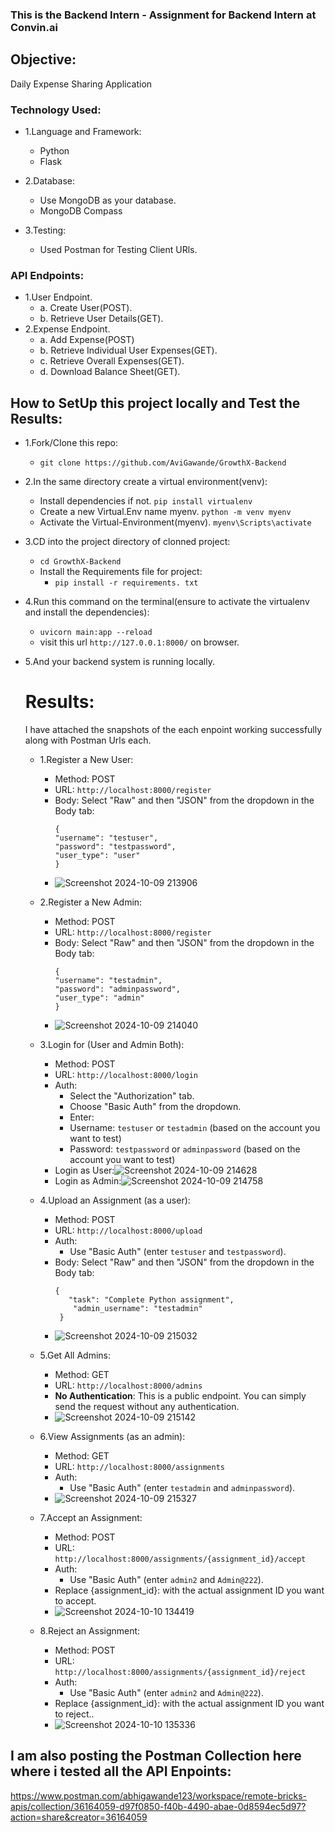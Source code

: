 ### This is the Backend Intern - Assignment for Backend Intern at Convin.ai

## Objective:
Daily Expense Sharing Application

### Technology Used:
- 1.Language and Framework:
   - Python
   - Flask

- 2.Database:
   - Use MongoDB as your database.
   - MongoDB Compass

- 3.Testing:
   - Used Postman for Testing Client URls.

### API Endpoints:
   - 1.User Endpoint.
      - a. Create User(POST).
      - b. Retrieve User Details(GET).
   - 2.Expense Endpoint.
      - a. Add Expense(POST)
      - b. Retrieve Individual User Expenses(GET).
      - c. Retrieve Overall Expenses(GET).
      - d. Download Balance Sheet(GET).
 
## How to SetUp this project locally and Test the Results:

- 1.Fork/Clone this repo:
   - `git clone https://github.com/AviGawande/GrowthX-Backend`
- 2.In the same directory create a virtual environment(venv):
   - Install dependencies if not. `pip install virtualenv`
   - Create a new Virtual.Env name myenv. `python -m venv myenv`
   - Activate the Virtual-Environment(myenv). `myenv\Scripts\activate`
- 3.CD into the project directory of clonned project:
   - `cd GrowthX-Backend`
   - Install the Requirements file for project:
      - `pip install -r requirements. txt `
- 4.Run this command on the terminal(ensure to activate the virtualenv and install the dependencies):
   - `uvicorn main:app --reload`
   - visit this url `http://127.0.0.1:8000/` on browser.
- 5.And your backend system is running locally.


  # Results:
  I have attached the snapshots of the each enpoint working successfully along with Postman Urls each.

  - 1.Register a New User:
     - Method: POST
     - URL: `http://localhost:8000/register`
     - Body: Select "Raw" and then "JSON" from the dropdown in the Body tab:
       ```
       {
       "username": "testuser",
       "password": "testpassword",
       "user_type": "user"
       }
       ```
     - ![Screenshot 2024-10-09 213906](https://github.com/user-attachments/assets/e76c5bb0-6b36-4521-b459-0c228ce042e9)
   
   - 2.Register a New Admin:
     - Method: POST
     - URL: `http://localhost:8000/register`
     - Body: Select "Raw" and then "JSON" from the dropdown in the Body tab:
       ```
       {
       "username": "testadmin",
       "password": "adminpassword",
       "user_type": "admin"
       }
       ```
     - ![Screenshot 2024-10-09 214040](https://github.com/user-attachments/assets/dab0b114-344b-4f82-aaf2-14abf1a51e45)
    
   - 3.Login for (User and Admin Both):
     - Method: POST
     - URL: `http://localhost:8000/login`
     - Auth:
         - Select the "Authorization" tab.
         - Choose "Basic Auth" from the dropdown.
         - Enter:
         - Username: `testuser` or `testadmin` (based on the account you want to test)
         - Password: `testpassword` or `adminpassword` (based on the account you want to test)
     - Login as User:![Screenshot 2024-10-09 214628](https://github.com/user-attachments/assets/d559eb64-74df-4b60-807c-f01de1b82a0b)
     - Login as Admin:![Screenshot 2024-10-09 214758](https://github.com/user-attachments/assets/7ca6779e-0557-483e-a2f2-037df10bc2ca)
 
   - 4.Upload an Assignment (as a user):
     - Method: POST
     - URL: `http://localhost:8000/upload`
     - Auth:
         - Use "Basic Auth" (enter `testuser` and `testpassword`).
     - Body: Select "Raw" and then "JSON" from the dropdown in the Body tab:
       ```
       {
          "task": "Complete Python assignment",
           "admin_username": "testadmin"
        }
       ```
     - ![Screenshot 2024-10-09 215032](https://github.com/user-attachments/assets/603c9518-dc84-4cf1-8282-e055baaf5d59)
  
   - 5.Get All Admins:
     - Method: GET
     - URL: `http://localhost:8000/admins`
     - **No Authentication**: This is a public endpoint. You can simply send the request without any authentication.
     - ![Screenshot 2024-10-09 215142](https://github.com/user-attachments/assets/83cec580-f5ad-49e5-bc0e-fc3e3f2155d2)

   - 6.View Assignments (as an admin):
     - Method: GET
     - URL: `http://localhost:8000/assignments`
     - Auth:
         - Use "Basic Auth" (enter `testadmin` and `adminpassword`).
     - ![Screenshot 2024-10-09 215327](https://github.com/user-attachments/assets/d14316b0-e7da-4372-8d03-c9d1b90b5371)
    
   - 7.Accept an Assignment:
     - Method: POST
     - URL: `http://localhost:8000/assignments/{assignment_id}/accept`
     - Auth:
         - Use "Basic Auth" (enter `admin2` and `Admin@222`).
     - Replace {assignment_id}: with the actual assignment ID you want to accept.
     - ![Screenshot 2024-10-10 134419](https://github.com/user-attachments/assets/573d52e9-b973-40d5-b328-aebed74b7e5c)

   - 8.Reject an Assignment:
     - Method: POST
     - URL: `http://localhost:8000/assignments/{assignment_id}/reject`
     - Auth:
         - Use "Basic Auth" (enter `admin2` and `Admin@222`).
     - Replace {assignment_id}: with the actual assignment ID you want to reject..
     - ![Screenshot 2024-10-10 135336](https://github.com/user-attachments/assets/7fcc6b98-15d6-4c44-8891-8ba60dc119b1)

## I am also posting the Postman Collection here where i tested all the API Enpoints:
https://www.postman.com/abhigawande123/workspace/remote-bricks-apis/collection/36164059-d97f0850-f40b-4490-abae-0d8594ec5d97?action=share&creator=36164059

